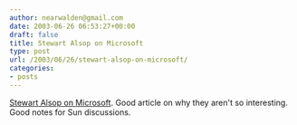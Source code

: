 ```yaml
---
author: nearwalden@gmail.com
date: 2003-06-26 06:53:27+00:00
draft: false
title: Stewart Alsop on Microsoft
type: post
url: /2003/06/26/stewart-alsop-on-microsoft/
categories:
- posts
---
```


[Stewart Alsop on Microsoft](//www.fortune.com/fortune/print/0,15935,460546,00.html').  Good article on why they aren't so interesting.  Good notes for Sun discussions.



